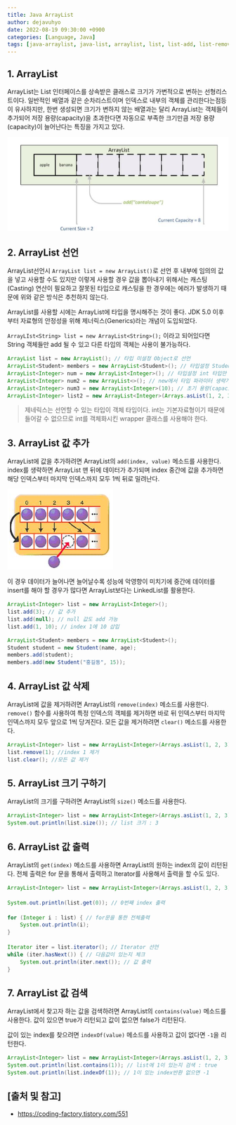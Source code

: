 ```yaml
---
title: Java ArrayList
author: dejavuhyo
date: 2022-08-19 09:30:00 +0900
categories: [Language, Java]
tags: [java-arraylist, java-list, arraylist, list, list-add, list-remove, list-clear, map-keyset, 자바-arraylist, 자바-list, arraylist-선언, arraylist-값-추가, arraylist-값-삭제, arraylist-값-출력]
---
```


## 1. ArrayList
ArrayList는 List 인터페이스를 상속받은 클래스로 크기가 가변적으로 변하는 선형리스트이다. 일반적인 배열과 같은 순차리스트이며 인덱스로 내부의 객체를 관리한다는점등이 유사하지만, 한번 생성되면 크기가 변하지 않는 배열과는 달리 ArrayList는 객체들이 추가되어 저장 용량(capacity)을 초과한다면 자동으로 부족한 크기만큼 저장 용량(capacity)이 늘어난다는 특징을 가지고 있다.

![java-arraylist](/assets/img/2022-08-19-java-arraylist/java-arraylist.png)

## 2. ArrayList 선언
ArrayList선언시 `ArrayList list = new ArrayList()`로 선언 후 내부에 임의의 값을 넣고 사용할 수도 있지만 이렇게 사용할 경우 값을 뽑아내기 위해서는 캐스팅(Casting) 연산이 필요하고 잘못된 타입으로 캐스팅을 한 경우에는 에러가 발생하기 때문에 위와 같은 방식은 추천하지 않는다.

ArrayList를 사용할 시에는 ArrayList에 타입을 명시해주는 것이 좋다. JDK 5.0 이후부터 자료형의 안정성을 위해 제너릭스(Generics)라는 개념이 도입되었다.

`ArrayLIst<String> list = new ArrayList<String>();` 이라고 되어있다면 String 객체들만 add 될 수 있고 다른 타입의 객체는 사용이 불가능하다.

```java
ArrayList list = new ArrayList(); // 타입 미설정 Object로 선언
ArrayList<Student> members = new ArrayList<Student>(); // 타입설정 Student 객체만 사용가능
ArrayList<Integer> num = new ArrayList<Integer>(); // 타입설정 int 타입만 사용가능
ArrayList<Integer> num2 = new ArrayList<>(); // new에서 타입 파라미터 생략가능
ArrayList<Integer> num3 = new ArrayList<Integer>(10); // 초기 용량(capacity)지정
ArrayList<Integer> list2 = new ArrayList<Integer>(Arrays.asList(1, 2, 3)); // 생성시 값 추가
```

> 제네릭스는 선언할 수 있는 타입이 객체 타입이다. int는 기본자료형이기 때문에 들어갈 수 없으므로 int를 객체화시킨 wrapper 클래스를 사용해야 한다.

## 3. ArrayList 값 추가
ArrayList에 값을 추가하려면 ArrayList의 `add(index, value)` 메소드를 사용한다. index를 생략하면 ArrayList 맨 뒤에 데이터가 추가되며 index 중간에 값을 추가하면 해당 인덱스부터 마지막 인덱스까지 모두 1씩 뒤로 밀려난다.

![arraylist-add](/assets/img/2022-08-19-java-arraylist/arraylist-add.png)

이 경우 데이터가 늘어나면 늘어날수록 성능에 악영향이 미치기에 중간에 데이터를 insert를 해야 할 경우가 많다면 ArrayList보다는 LinkedList를 활용한다.

```java
ArrayList<Integer> list = new ArrayList<Integer>();
list.add(3); // 값 추가
list.add(null); // null 값도 add 가능
list.add(1, 10); // index 1에 10 삽입
```

```java
ArrayList<Student> members = new ArrayList<Student>();
Student student = new Student(name, age);
members.add(student);
members.add(new Student("홍길동", 15));
```

## 4. ArrayList 값 삭제
ArrayList에 값을 제거하려면 ArrayList의 `remove(index)` 메소드를 사용한다. `remove()` 함수를 사용하여 특정 인덱스의 객체를 제거하면 바로 뒤 인덱스부터 마지막 인덱스까지 모두 앞으로 1씩 당겨진다. 모든 값을 제거하려면 `clear()` 메소드를 사용한다.

```java
ArrayList<Integer> list = new ArrayList<Integer>(Arrays.asList(1, 2, 3));
list.remove(1); //index 1 제거
list.clear(); //모든 값 제거
```

## 5. ArrayList 크기 구하기
ArrayList의 크기를 구하려면 ArrayList의 `size()` 메소드를 사용한다.

```java
ArrayList<Integer> list = new ArrayList<Integer>(Arrays.asList(1, 2, 3));
System.out.println(list.size()); // list 크기 : 3
```

## 6. ArrayList 값 출력
ArrayList의 `get(index)` 메소드를 사용하면 ArrayList의 원하는 index의 값이 리턴된다. 전체 출력은 for 문을 통해서 출력하고 Iterator를 사용해서 출력을 할 수도 있다.

```java
ArrayList<Integer> list = new ArrayList<Integer>(Arrays.asList(1, 2, 3));

System.out.println(list.get(0)); // 0번째 index 출력

for (Integer i : list) { // for문을 통한 전체출력
    System.out.println(i);
}

Iterator iter = list.iterator(); // Iterator 선언
while (iter.hasNext()) { // 다음값이 있는지 체크
    System.out.println(iter.next()); // 값 출력
}
```

## 7. ArrayList 값 검색
ArrayList에서 찾고자 하는 값을 검색하려면 ArrayList의 `contains(value)` 메소드를 사용한다. 값이 있으면 true가 리턴되고 값이 없으면 false가 리턴된다.

값이 있는 index를 찾으려면 `indexOf(value)` 메소드를 사용하고 값이 없다면 `-1`을 리턴한다.

```java
ArrayList<Integer> list = new ArrayList<Integer>(Arrays.asList(1, 2, 3));
System.out.println(list.contains(1)); // list에 1이 있는지 검색 : true
System.out.println(list.indexOf(1)); // 1이 있는 index반환 없으면 -1
```

## [출처 및 참고]
* <https://coding-factory.tistory.com/551>
